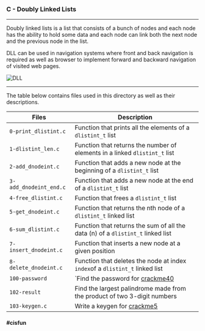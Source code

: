 ### C - Doubly Linked Lists

-------

Doubly linked lists is a list that consists of a bunch of nodes and each node has the ability to hold some data and each node can link both the next node and the previous node in the list.

DLL can be used in navigation systems where front and back navigation is required as well as browser to implement forward and backward navigation of visited web pages.

![DLL](https://imgs.search.brave.com/J4nPmmCpOevCb1n36rXRWgxp6M5_EUYgof_IBHhqZe0/rs:fit:1904:225:1/g:ce/aHR0cHM6Ly90c2Ux/Lm1tLmJpbmcubmV0/L3RoP2lkPU9JUC5D/VDlNZEdveVRyX21H/MzRJYVJ6MER3SGFC/MiZwaWQ9QXBp)

----------

The table below contains files used in this directory as well as their descriptions.

| **Files** | **Description** |
| -------- | --------- |
| `0-print_dlistint.c` | Function that prints all the elements of a `dlistint_t` list |
| `1-dlistint_len.c` | Function that returns the number of elements in a linked `dlistint_t` list |
| `2-add_dnodeint.c` |  Function that adds a new node at the beginning of a `dlistint_t` list |
| `3-add_dnodeint_end.c` | Function that adds a new node at the end of a `dlistint_t` list |
| `4-free_dlistint.c` | Function that frees a `dlistint_t` list |
| `5-get_dnodeint.c` | Function that returns the nth node of a `dlistint_t` linked list |
| `6-sum_dlistint.c` | Function that returns the sum of all the data (n) of a `dlistint_t` linked list |
| `7-insert_dnodeint.c` | Function that inserts a new node at a given position |
| `8-delete_dnodeint.c` | Function that deletes the node at index `index`of a `dlistint_t` linked list |
| `100-password` | `Find the password for [crackme40](https://github.com/holbertonschool/0x17.c) |
| `102-result` | Find the largest palindrome made from the product of two 3-digit numbers |
| `103-keygen.c` | Write a keygen for [crackme5](https://github.com/holbertonschool/0x17.c) |

#### #cisfun
